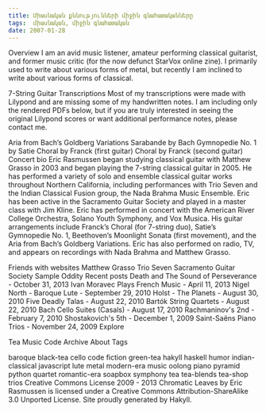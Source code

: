 ```yaml
---
title: Միասնական քննությունների միջին գնահատականները 
tags:  միասնական, միջին գնահատական
date: 2007-01-28
---
```




Overview
I am an avid music listener, amateur performing classical guitarist, and former music critic (for the now defunct StarVox online zine). I primarily used to write about various forms of metal, but recently I am inclined to write about various forms of classical.

7-String Guitar Transcriptions
Most of my transcriptions were made with Lilypond and are missing some of my handwritten notes. I am including only the rendered PDFs below, but if you are truly interested in seeing the original Lilypond scores or want additional performance notes, please contact me.

Aria from Bach’s Goldberg Variations
Sarabande by Bach
Gymnopedie No. 1 by Satie
Choral by Franck (first guitar)
Choral by Franck (second guitar)
Concert bio
Eric Rasmussen began studying classical guitar with Matthew Grasso in 2003 and began playing the 7-string classical guitar in 2005. He has performed a variety of solo and ensemble classical guitar works throughout Northern California, including performances with Trio Seven and the Indian Classical Fusion group, the Nada Brahma Music Ensemble. Eric has been active in the Sacramento Guitar Society and played in a master class with Jim Kline. Eric has performed in concert with the American River College Orchestra, Solano Youth Symphony, and Vox Musica. His guitar arrangements include Franck’s Choral (for 7-string duo), Satie’s Gymnopedie No. 1, Beethoven’s Moonlight Sonata (first movement), and the Aria from Bach’s Goldberg Variations. Eric has also performed on radio, TV, and appears on recordings with Nada Brahma and Matthew Grasso.

Friends with websites
Matthew Grasso
Trio Seven
Sacramento Guitar Society
Sample Oddity
Recent posts
Death and The Sound of Perseverance - October 31, 2013
Ivan Moravec Plays French Music - April 11, 2013
Nigel North - Baroque Lute - September 29, 2010
Holst - The Planets - August 30, 2010
Five Deadly Talas - August 22, 2010
Bartók String Quartets - August 22, 2010
Bach Cello Suites (Casals) - August 17, 2010
Rachmaninov's 2nd - February 7, 2010
Shostakovich's 5th - December 1, 2009
Saint-Saëns Piano Trios - November 24, 2009
Explore

Tea
Music
Code
Archive
About
Tags

baroque black-tea cello code fiction green-tea hakyll haskell humor indian-classical javascript lute metal modern-era music oolong piano pyramid python quartet romantic-era soapbox symphony tea tea-blends tea-shop trios
 Creative Commons License 
2009 - 2013 Chromatic Leaves by Eric Rasmussen is licensed under a Creative Commons Attribution-ShareAlike 3.0 Unported License. Site proudly generated by Hakyll.
